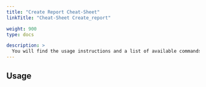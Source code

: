 ```yaml
---
title: "Create Report Cheat-Sheet"
linkTitle: "Cheat-Sheet Create_report"

weight: 900
type: docs

description: >
  You will find the usage instructions and a list of available commands below.
---
```

## Usage
